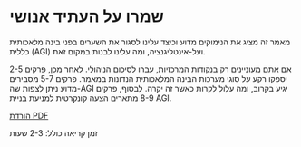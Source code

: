 # שמרו על העתיד אנושי

מאמר זה מציג את הנימוקים מדוע וכיצד עלינו לסגור את השערים בפני בינה מלאכותית כללית (AGI) ועל-אינטליגנציה, ומה עלינו לבנות במקום זאת.

אם אתם מעוניינים רק בנקודות המרכזיות, עברו לסיכום הניהולי. לאחר מכן, פרקים 2-5 יספקו רקע על סוגי מערכות הבינה המלאכותית הנדונות במאמר. פרקים 5-7 מסבירים מדוע ניתן לצפות שה-AGI יגיע בקרוב, ומה עלול לקרות כאשר זה יקרה. לבסוף, פרקים 8-9 מתארים הצעה קונקרטית למניעת בניית AGI.

[הורדת PDF](https://keepthefuturehuman.ai/wp-content/uploads/2025/03/Keep_the_Future_Human__AnthonyAguirre__5March2025.pdf)

זמן קריאה כולל: 2-3 שעות